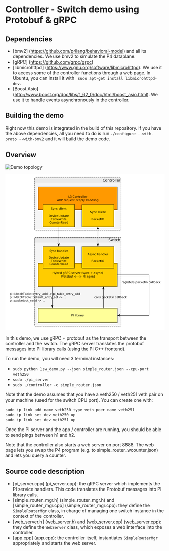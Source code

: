 # Controller - Switch demo using Protobuf & gRPC

## Dependencies

- [bmv2] (https://github.com/p4lang/behavioral-model) and all its
  dependencies. We use bmv2 to simulate the P4 dataplane.
- [gRPC] (https://github.com/grpc/grpc)
- [libmicrohttpd] (https://www.gnu.org/software/libmicrohttpd). We use it to
  access some of the controller functions through a web page. In Ubuntu, you can
  install it with ` sudo apt-get install libmicrohttpd-dev`.
- [Boost.Asio] (http://www.boost.org/doc/libs/1_62_0/doc/html/boost_asio.html).
  We use it to handle events asynchronously in the controller.

## Building the demo

Right now this demo is integrated in the build of this repository. If you have
the above dependencies, all you need to do is run `./configure --with-proto
--with-bmv2` and it will build the demo code.

## Overview

![Demo topology](resources/demo_topology.png)

![Demo overview](resources/architecture.png)

In this demo, we use gRPC + protobuf as the transport between the controller and
the switch. The gRPC server translates the protobuf messages into PI library
calls (using the PI C++ frontend).

To run the demo, you will need 3 terminal instances:
- `sudo python 1sw_demo.py --json simple_router.json --cpu-port veth250`
- `sudo ./pi_server`
- `sudo ./controller -c simple_router.json`

Note that the demo assumes that you have a veth250 / veth251 veth pair on your
machine (used for the switch CPU port). You can create one with:
```
sudo ip link add name veth250 type veth peer name veth251
sudo ip link set dev veth250 up
sudo ip link set dev veth251 up
```

Once the PI server and the app / controller are running, you should be able to
send pings between h1 and h2.

Note that the controller also starts a web server on port 8888. The web page
lets you swap the P4 program (e.g. to simple_router_wcounter.json) and lets you
query a counter.

## Source code description

- [pi_server.cpp] (pi_server.cpp): the gRPC server which implements the PI
  service handlers. This code translates the Protobuf messages into PI library
  calls.
- [simple_router_mgr.h] (simple_router_mgr.h) and [simple_router_mgr.cpp]
  (simple_router_mgr.cpp): they define the `SimpleRouterMgr` class, in charge of
  managing one switch instance in the context of the controller.
- [web_server.h] (web_server.h) and [web_server.cpp] (web_server.cpp): they
  define the `WebServer` class, which exposes a web interface into the
  controller.
- [app.cpp] (app.cpp): the controller itself, instantiates `SimpleRouterMgr`
  appropriately and starts the web server.
